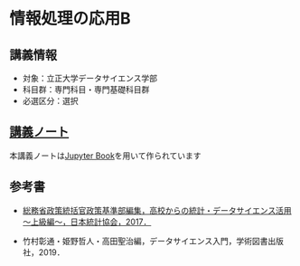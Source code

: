# 情報処理の応用B



## 講義情報

- 対象：立正大学データサイエンス学部
- 科目群：専門科目・専門基礎科目群
- 必選区分：選択

## [講義ノート](https://tnarizuka.github.io/Applied_Information_Processing/)

本講義ノートは[Jupyter Book](https://jupyterbook.org/en/stable/intro.html)を用いて作られています

## 参考書

- [総務省政策統括官政策基準部編集，高校からの統計・データサイエンス活用～上級編～，日本統計協会，2017．](https://www.soumu.go.jp/toukei_toukatsu/info/guide/stkankyo.htm)

- 竹村彰通・姫野哲人・高田聖治編，データサイエンス入門，学術図書出版社，2019．


